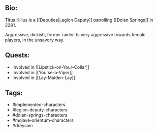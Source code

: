 ## Bio:

Titus Killus is a [[Deputies|Legion Deputy]] patrolling [[Dolan Springs]] in 2281.

Aggressive, dickish, former raider. Is very aggressive towards female players, in the unsavory way.

## Quests:

- Involved in [[Lipstick-on-Your-Collar]]
- Involved in [[You'se-a-Viper]]
- Involved in [[Lay-Maiden-Lay]]

## Tags:

- #implemented-characters
- #legion-deputy-characters
- #dolan-springs-characters
- #mojave-orientum-characters
- #dreysam